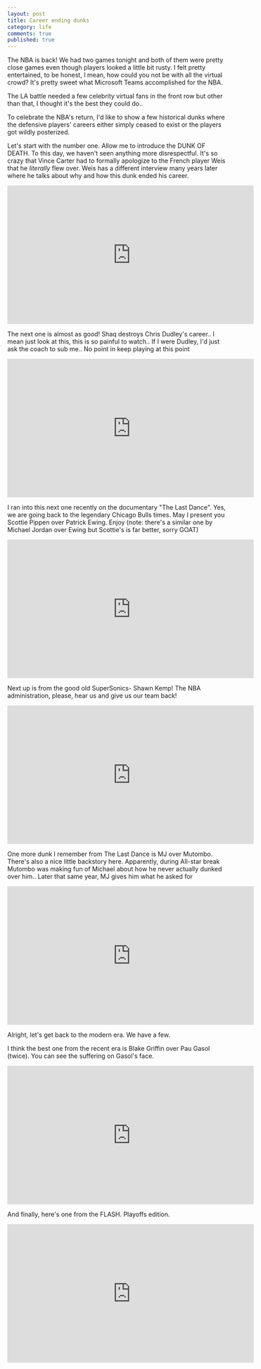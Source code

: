 ```yaml
---
layout: post
title: Career ending dunks
category: life
comments: true
published: true
---
```


The NBA is back! We had two games tonight and both of them were pretty close games even though players looked a little bit rusty. I felt pretty entertained, to be honest, I mean, how could you not be with all the virtual crowd? It's pretty sweet what Microsoft Teams accomplished for the NBA.

The LA battle needed a few celebrity virtual fans in the front row but other than that, I thought it's the best they could do..

To celebrate the NBA's return, I'd like to show a few historical dunks where the defensive players' careers either simply ceased to exist or the players got wildly posterized. 

Let's start with the number one. Allow me to introduce the DUNK OF DEATH. To this day, we haven't seen anything more disrespectful. It's so crazy that Vince Carter had to formally apologize to the French player Weis that he *literally* flew over. Weis has a different interview many years later where he talks about why and how this dunk ended his career. 

<iframe width="560" height="315" src="https://www.youtube.com/embed/k_uZeCymShQ" frameborder="0" allow="accelerometer; autoplay; encrypted-media; gyroscope; picture-in-picture" allowfullscreen></iframe>

The next one is almost as good! Shaq destroys Chris Dudley's career.. I mean just look at this, this is so painful to watch.. If I were Dudley, I'd just ask the coach to sub me.. No point in keep playing at this point

<iframe width="560" height="315" src="https://www.youtube.com/embed/0ICBi-ku-G0" frameborder="0" allow="accelerometer; autoplay; encrypted-media; gyroscope; picture-in-picture" allowfullscreen></iframe>

I ran into this next one recently on the documentary "The Last Dance". Yes, we are going back to the legendary Chicago Bulls times. May I present you Scottie Pippen over Patrick Ewing. Enjoy (note: there's a similar one by Michael Jordan over Ewing but Scottie's is far better, sorry GOAT)

<iframe width="560" height="315" src="https://www.youtube.com/embed/xtOUpybXmzo" frameborder="0" allow="accelerometer; autoplay; encrypted-media; gyroscope; picture-in-picture" allowfullscreen></iframe>

Next up is from the good old SuperSonics- Shawn Kemp! The NBA administration, please, hear us and give us our team back!

<iframe width="560" height="315" src="https://www.youtube.com/embed/l2GaAWdHwsw" frameborder="0" allow="accelerometer; autoplay; encrypted-media; gyroscope; picture-in-picture" allowfullscreen></iframe>

One more dunk I remember from The Last Dance is MJ over Mutombo. There's also a nice little backstory here. Apparently, during All-star break Mutombo was making fun of Michael about how he never actually dunked over him.. Later that same year, MJ gives him what he asked for

<iframe width="560" height="315" src="https://www.youtube.com/embed/o2eABshYym4" frameborder="0" allow="accelerometer; autoplay; encrypted-media; gyroscope; picture-in-picture" allowfullscreen></iframe>

Alright, let's get back to the modern era. We have a few.

I think the best one from the recent era is Blake Griffin over Pau Gasol (twice). You can see the suffering on Gasol's face.

<iframe width="560" height="315" src="https://www.youtube.com/embed/PzxFJa6rfsg" frameborder="0" allow="accelerometer; autoplay; encrypted-media; gyroscope; picture-in-picture" allowfullscreen></iframe>

And finally, here's one from the FLASH. Playoffs edition.

<iframe width="560" height="315" src="https://www.youtube.com/embed/5uRN7iJ5CqQ" frameborder="0" allow="accelerometer; autoplay; encrypted-media; gyroscope; picture-in-picture" allowfullscreen></iframe>
